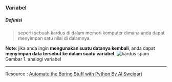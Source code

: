 ### Variabel
##### Definisi
> seperti sebuah kardus di dalam memori komputer dimana anda dapat menyimpan satu nilai di dalamnya.

**Note**: jika anda ingin **mengunakan suatu datanya kembali**, anda dapat **menyimpan data tersebut ke dalam suatu variabel**.
![kardus spam](https://automatetheboringstuff.com/2e/images/000026.jpg)
Gambar 1. analogi variabel
___





Resource :
[Automate the Boring Stuff with Python By Al Sweigart](https://automatetheboringstuff.com/)


